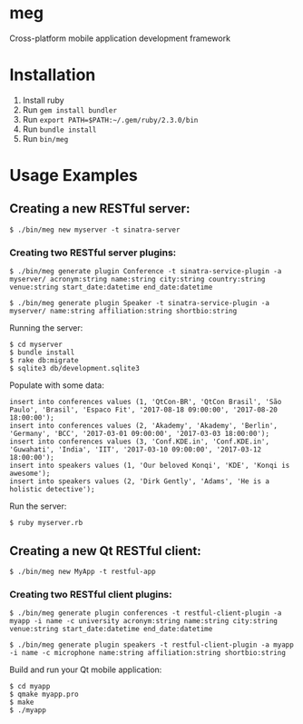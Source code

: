 # meg

Cross-platform mobile application development framework

# Installation

1. Install ruby
2. Run `gem install bundler`
3. Run `export PATH=$PATH:~/.gem/ruby/2.3.0/bin`
4. Run `bundle install`
5. Run `bin/meg`

# Usage Examples

## Creating a new RESTful server:

```
$ ./bin/meg new myserver -t sinatra-server
```

### Creating two RESTful server plugins:

```
$ ./bin/meg generate plugin Conference -t sinatra-service-plugin -a myserver/ acronym:string name:string city:string country:string venue:string start_date:datetime end_date:datetime
```

```
$ ./bin/meg generate plugin Speaker -t sinatra-service-plugin -a myserver/ name:string affiliation:string shortbio:string
```

Running the server:

```
$ cd myserver
$ bundle install
$ rake db:migrate
$ sqlite3 db/development.sqlite3
```

Populate with some data:

```
insert into conferences values (1, 'QtCon-BR', 'QtCon Brasil', 'São Paulo', 'Brasil', 'Espaco Fit', '2017-08-18 09:00:00', '2017-08-20 18:00:00');
insert into conferences values (2, 'Akademy', 'Akademy', 'Berlin', 'Germany', 'BCC', '2017-03-01 09:00:00', '2017-03-03 18:00:00');
insert into conferences values (3, 'Conf.KDE.in', 'Conf.KDE.in', 'Guwahati', 'India', 'IIT', '2017-03-10 09:00:00', '2017-03-12 18:00:00');
insert into speakers values (1, 'Our beloved Konqi', 'KDE', 'Konqi is awesome');
insert into speakers values (2, 'Dirk Gently', 'Adams', 'He is a holistic detective');
```

Run the server:

`$ ruby myserver.rb`

## Creating a new Qt RESTful client:

```
$ ./bin/meg new MyApp -t restful-app
```

### Creating two RESTful client plugins:

```
$ ./bin/meg generate plugin conferences -t restful-client-plugin -a myapp -i name -c university acronym:string name:string city:string venue:string start_date:datetime end_date:datetime
```

```
$ ./bin/meg generate plugin speakers -t restful-client-plugin -a myapp -i name -c microphone name:string affiliation:string shortbio:string
```

Build and run your Qt mobile application:

```
$ cd myapp
$ qmake myapp.pro
$ make
$ ./myapp
```
